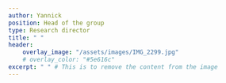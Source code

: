 ```yaml
---
author: Yannick
position: Head of the group
type: Research director
title: " "
header:
    overlay_image: "/assets/images/IMG_2299.jpg"
    # overlay_color: "#5e616c"
excerpt: " " # This is to remove the content from the image
---
```

